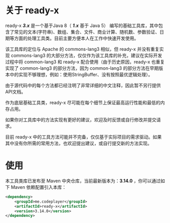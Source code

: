 # 关于 ready-x
ready-x ***3.x*** 是一个基于Java 8（ ***1.x*** 基于 Java 5） 编写的基础工具库，其中包含了常见的文本(字符串)、数组、集合、文件、商业计算、随机数、参数验证、日期等方面的处理工具类。目前主要方便本人在工作中快速开发使用。

该工具库的定位与 Apache 的 commons-lang3 相似，但 ready-x 并没有重复实现 commons-lang3 的大部分方法，仅仅作为该工具库的补充，建议在实际开发过程中将 common-lang3 和 ready-x 配合使用（由于历史原因，ready-x 也重复实现了 common-lang3 的部分方法，因为 common-lang3 的部分方法在早期版本中的实现不够理想，例如：使用StringBuffer、没有按照最优逻辑处理）。

由于源代码中的每个方法都已经注明了非常详细的中文注释，因此暂不另行提供API文档。

作为底层基础工具类，ready-x 尽可能在每个细节上保证最高运行性能和最低的内存占用。

如果你对工具库中的方法实现有更好的建议，欢迎及时反馈或自行修改并提交请求。

目前 ready-x 中的工具方法可能并不完备，仅仅基于实际项目的需求驱动。如果其中没有你所需的常用方法，也欢迎提出建议，或自行提交新的方法实现。

# 使用
本工具类库已发布至 Maven 中央仓库，当前最新版本为：**3.14.0** ，你可以通过如下 Maven 依赖配置引入本库：

```xml
<dependency>
	<groupId>me.codeplayer</groupId>
	<artifactId>ready-x</artifactId>
	<version>3.14.0</version>
</dependency>
```